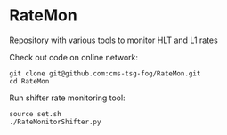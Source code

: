 # RateMon
Repository with various tools to monitor HLT and L1 rates

Check out code on online network:

	git clone git@github.com:cms-tsg-fog/RateMon.git
	cd RateMon

Run shifter rate monitoring tool:

	source set.sh
	./RateMonitorShifter.py